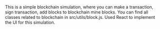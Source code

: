 This is a simple blockchain simulation, where you can make a transaction, sign transaction, add blocks to blockchain mine blocks. You can find all classes related to blockchain in src/utils/block.js.
Used React to implement the UI for this simulation.
